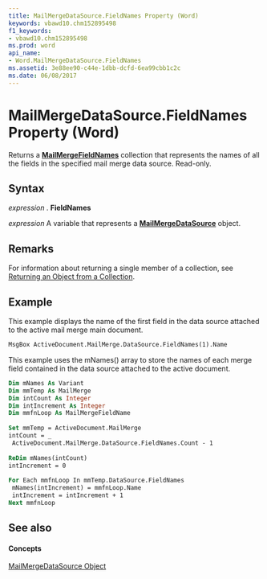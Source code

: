 ```yaml
---
title: MailMergeDataSource.FieldNames Property (Word)
keywords: vbawd10.chm152895498
f1_keywords:
- vbawd10.chm152895498
ms.prod: word
api_name:
- Word.MailMergeDataSource.FieldNames
ms.assetid: 3e88ee90-c44e-1dbb-dcfd-6ea99cbb1c2c
ms.date: 06/08/2017
---
```



# MailMergeDataSource.FieldNames Property (Word)

Returns a  **[MailMergeFieldNames](mailmergefieldnames-object-word.md)** collection that represents the names of all the fields in the specified mail merge data source. Read-only.


## Syntax

 _expression_ . **FieldNames**

 _expression_ A variable that represents a **[MailMergeDataSource](mailmergedatasource-object-word.md)** object.


## Remarks

For information about returning a single member of a collection, see [Returning an Object from a Collection](http://msdn.microsoft.com/library/28f76384-f495-9640-a7c8-10ada3fac727%28Office.15%29.aspx).


## Example

This example displays the name of the first field in the data source attached to the active mail merge main document.


```vb
MsgBox ActiveDocument.MailMerge.DataSource.FieldNames(1).Name
```

This example uses the mNames() array to store the names of each merge field contained in the data source attached to the active document.




```vb
Dim mNames As Variant 
Dim mmTemp As MailMerge 
Dim intCount As Integer 
Dim intIncrement As Integer 
Dim mmfnLoop As MailMergeFieldName 
 
Set mmTemp = ActiveDocument.MailMerge 
intCount = _ 
 ActiveDocument.MailMerge.DataSource.FieldNames.Count - 1 
 
ReDim mNames(intCount) 
intIncrement = 0 
 
For Each mmfnLoop In mmTemp.DataSource.FieldNames 
 mNames(intIncrement) = mmfnLoop.Name 
 intIncrement = intIncrement + 1 
Next mmfnLoop
```


## See also


#### Concepts


[MailMergeDataSource Object](mailmergedatasource-object-word.md)

